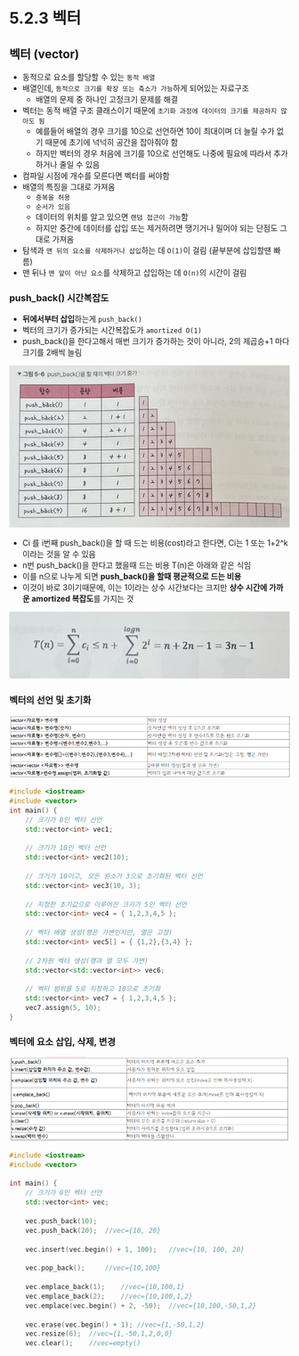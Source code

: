 # 5.2.3 벡터

## 벡터 (vector)
- 동적으로 요소를 할당할 수 있는 `동적 배열`
- 배열인데, `동적으로 크기를 확장 또는 축소가 가능`하게 되어있는 자료구조
  - 배열의 문제 중 하나인 고정크기 문제를 해결
- 벡터는 동적 배열 구조 클래스이기 때문에 `초기화 과정에 데이터의 크기를 제공하지 않아도 됨`
  - 예를들어 배열의 경우 크기를 10으로 선언하면 10이 최대이며 더 늘릴 수가 없기 때문에 초기에 넉넉히 공간을 잡아줘야 함
  - 하지만 벡터의 경우 처음에 크기를 10으로 선언해도 나중에 필요에 따라서 추가하거나 줄일 수 있음
- 컴파일 시점에 개수를 모른다면 벡터를 써야함
- 배열의 특징을 그대로 가져옴
  - `중복을 허용`
  - `순서가 있음`
  - 데이터의 위치를 알고 있으면 `랜덤 접근이 가능`함
  - 하지만 중간에 데이터를 삽입 또는 제거하려면 땡기거나 밀어야 되는 단점도 그대로 가져옴
- 탐색과 `맨 뒤의 요소를 삭제하거나 삽입`하는 데 `O(1)`이 걸림 (끝부분에 삽입할땐 빠름)
- 맨 뒤나 `맨 앞이 아닌 요소`를 삭제하고 삽입하는 데 `O(n)`의 시간이 걸림


### push_back() 시간복잡도
- **뒤에서부터 삽입**하는게 `push_back()`
- 벡터의 크기가 증가되는 시간복잡도가 `amortized O(1)`
- push_back()을 한다고해서 매번 크기가 증가하는 것이 아니라, 2의 제곱승+1 마다 크기를 2배씩 늘림

![Alt text](../../img/vector03.jpg)

- Ci 를 i번째 push_back()을 할 때 드는 비용(cost)라고 한다면, Ci는 1 또는 1+2^k 이라는 것을 알 수 있음
- n번 push_back()을 한다고 했을때 드는 비용 T(n)은 아래와 같은 식임
- 이를 n으로 나누게 되면 **push_back()을 할때 평균적으로 드는 비용**
- 이것이 바로 3이기때문에, 이는 1이라는 상수 시간보다는 크지만 **상수 시간에 가까운 amortized 복잡도**를 가지는 것



![Alt text](../../img/vector04.jpg)

### 벡터의 선언 및 초기화

![Alt text](../../img/vector01.png)


```c++
#include <iostream>
#include <vector>
int main() {
	// 크기가 0인 벡터 선언
	std::vector<int> vec1;

	// 크기가 10인 벡터 선언
	std::vector<int> vec2(10);
	
	// 크기가 10이고, 모든 원소가 3으로 초기화된 벡터 선언
	std::vector<int> vec3(10, 3);

	// 지정한 초기값으로 이루어진 크기가 5인 벡터 선언
	std::vector<int> vec4 = { 1,2,3,4,5 };

	// 벡터 배열 생성(행은 가변인지만, 열은 고정)
	std::vector<int> vec5[] = { {1,2},{3,4} };
	
	// 2차원 벡터 생성(행과 열 모두 가변)
	std::vector<std::vector<int>> vec6;

	// 벡터 범위를 5로 지정하고 10으로 초기화
	std::vector<int> vec7 = { 1,2,3,4,5 };
	vec7.assign(5, 10);
}
```

### 벡터에 요소 삽입, 삭제, 변경


![Alt text](../../img/vector02.png)

```c++
#include <iostream>
#include <vector>

int main() {
	// 크기가 0인 벡터 선언
	std::vector<int> vec;

	vec.push_back(10);
	vec.push_back(20);	//vec={10, 20}

	vec.insert(vec.begin() + 1, 100);	//vec={10, 100, 20}
	
	vec.pop_back();		//vec={10,100}
	
	vec.emplace_back(1);	//vec={10,100,1}
	vec.emplace_back(2);	//vec={10,100,1,2}
	vec.emplace(vec.begin() + 2, -50);	//vec={10,100,-50,1,2}

	vec.erase(vec.begin() + 1);	//vec={1,-50,1,2}
	vec.resize(6);	//vec={1,-50,1,2,0,0}
	vec.clear();	//vec=empty()
```



